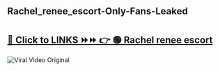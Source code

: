 
 ## Rachel_renee_escort-Only-Fans-Leaked

# <h2><a href="https://clipsfans.com/Rachel_renee_escort&ref=git">🔗 Click to LINKS ⏩⏩ 👉 🟢 Rachel renee escort </a></h2>

<a href="https://clipsfans.com/Rachel_renee_escort&ref=git" rel="nofollow" data-target="animated-image.originalLink"><img src="https://i.ibb.co.com/xMMVF88/686577567.gif" alt="Viral Video Original" style="max-width: 100%; display: inline-block;" data-target="animated-image.originalImage"></a>
